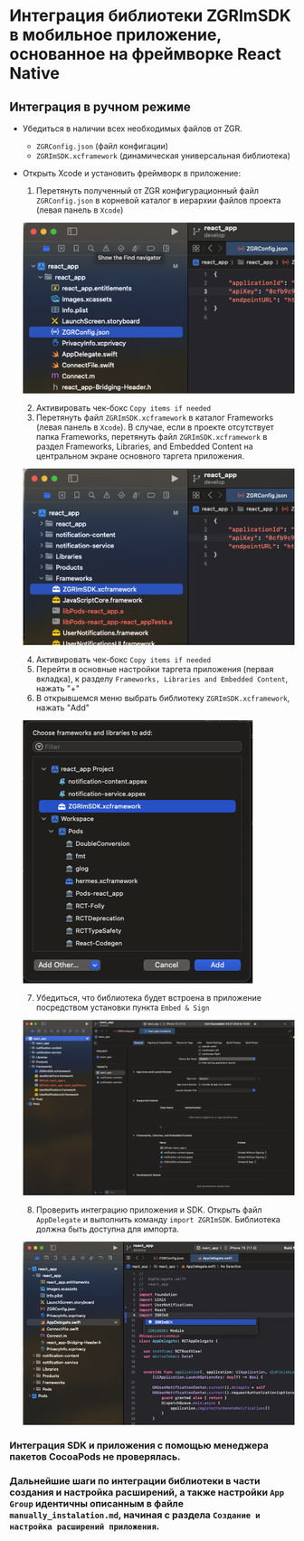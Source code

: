 # Интеграция библиотеки ZGRImSDK в мобильное приложение, основанное на фреймворке React Native


## Интеграция в ручном режиме

* Убедиться в наличии всех необходимых файлов от ZGR.
    * `ZGRConfig.json` (файл конфигации)
    * `ZGRImSDK.xcframework` (динамическая универсальная библиотека)
    
* Открыть Xcode и установить фреймворк в приложение: 
    1. Перетянуть полученный от ZGR конфигурационный файл `ZGRConfig.json` в корневой каталог в иерархии файлов проекта (левая панель в `Xcode`)
    
    ![Config.json](./rn_1.png)
    
    2. Активировать чек-бокс `Copy items if needed`
    3. Перетянуть файл `ZGRImSDK.xcframework` в каталог Frameworks (левая панель в `Xcode`). В случае, если в проекте отсутствует папка Frameworks, перетянуть файл `ZGRImSDK.xcframework` в раздел Frameworks, Libraries, and Embedded Content на центральном экране основного таргета приложения.
    
    ![Изображение 1](./rn_2.png)
    
    4. Активировать чек-бокс `Copy items if needed`
    5. Перейти в основные настройки таргета приложения (первая вкладка), к разделу `Frameworks, Libraries and Embedded Content`, нажать "+"
    6. В открывшемся меню выбрать библиотеку `ZGRImSDK.xcframework`, нажать "Add"
    
    ![Изображение 2](./rn_3.png)
    
    7. Убедиться, что библиотека будет встроена в приложение посредством установки пункта `Embed & Sign`
    
    ![Изображение 3](./rn_4.png)
    
    8. Проверить интеграцию приложения и SDK. Открыть файл `AppDelegate` и выполнить команду `import ZGRImSDK`. Библиотека должна быть доступна для импорта.
    
    ![AppDelegate](./rn_5.png)


### Интеграция SDK и приложения c помощью менеджера пакетов CocoaPods не проверялась.


### Дальнейшие шаги по интеграции библиотеки в части создания и настройка расширений, а также настройки  `App Group` идентичны описанным в файле `manually_instalation.md`, начиная с раздела  `Создание и настройка расширений приложения`.
